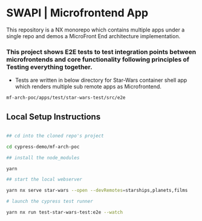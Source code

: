 # SWAPI | Microfrontend App

This repository is a NX monorepo which contains multiple apps under a single repo and demos a MicroFront End architecture implementation.

### This project shows E2E tests to test integration points between microfrontends and core functionality following principles of Testing everything together.

- Tests are written in below directory for Star-Wars container shell app which renders multiple sub remote apps as Microfrontend.

```bash
mf-arch-poc/apps/test/star-wars-test/src/e2e
```

## Local Setup Instructions

```bash

## cd into the cloned repo's project

cd cypress-demo/mf-arch-poc

## install the node_modules

yarn

## start the local webserver

yarn nx serve star-wars --open --devRemotes=starships,planets,films

# launch the cypress test runner

yarn nx run test-star-wars-test:e2e --watch

```
